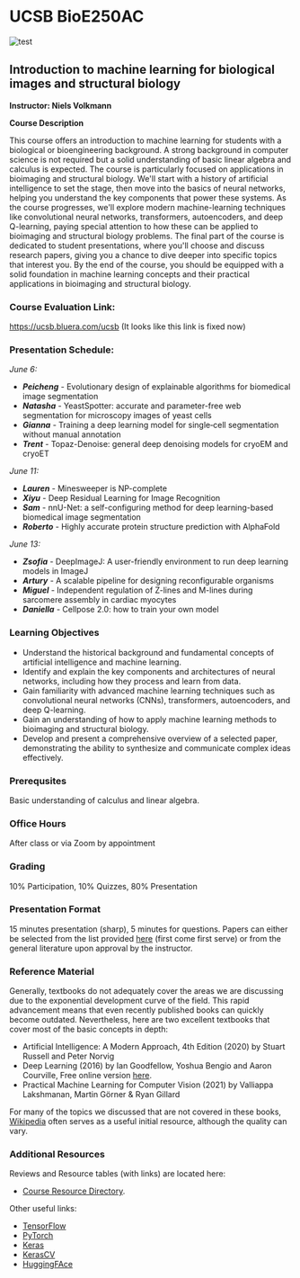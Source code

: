 # UCSB BioE250AC 


![test](https://www.bu.edu/hic/files/2021/04/ai-top-banner.jpeg)

## Introduction to machine learning for biological images and structural biology

**Instructor: Niels Volkmann**

**Course Description**

This course offers an introduction to machine learning for students with a biological or bioengineering background. A strong background in computer science is not required but a solid understanding of basic linear algebra and calculus is expected. The course is particularly focused on applications in bioimaging and structural biology. We'll start with a history of artificial intelligence to set the stage, then move into the basics of neural networks, helping you understand the key components that power these systems. As the course progresses, we'll explore modern machine-learning techniques like convolutional neural networks, transformers, autoencoders, and deep Q-learning, paying special attention to how these can be applied to bioimaging and structural biology problems. The final part of the course is dedicated to student presentations, where you'll choose and discuss research papers, giving you a chance to dive deeper into specific topics that interest you. By the end of the course, you should be equipped with a solid foundation in machine learning concepts and their practical applications in bioimaging and structural biology.

### Course Evaluation Link: 
https://ucsb.bluera.com/ucsb (It looks like this link is fixed now)

### Presentation Schedule:

*June 6:*
- ***Peicheng*** - Evolutionary design of explainable algorithms for biomedical image segmentation
- ***Natasha*** - YeastSpotter: accurate and parameter-free web segmentation for microscopy images of yeast cells
- ***Gianna*** - Training a deep learning model for single‐cell segmentation without manual annotation
- ***Trent*** - Topaz-Denoise: general deep denoising models for cryoEM and cryoET

*June 11:*
- ***Lauren*** - Minesweeper is NP-complete
- ***Xiyu*** - Deep Residual Learning for Image Recognition
- ***Sam*** - nnU-Net: a self-configuring method for deep learning-based biomedical image segmentation
- ***Roberto*** - Highly accurate protein structure prediction with AlphaFold

*June 13:*
- ***Zsofia*** - DeepImageJ: A user-friendly environment to run deep learning models in ImageJ
- ***Artury*** - A scalable pipeline for designing reconfigurable organisms
- ***Miguel*** - Independent regulation of Z-lines and M-lines during sarcomere assembly in cardiac myocytes
- ***Daniella*** - Cellpose 2.0: how to train your own model


### Learning Objectives

-	Understand the historical background and fundamental concepts of artificial intelligence and machine learning.
-	Identify and explain the key components and architectures of neural networks, including how they process and learn from data.
-	Gain familiarity with advanced machine learning techniques such as convolutional neural networks (CNNs), transformers, autoencoders, and deep Q-learning.
-	Gain an understanding of how to apply machine learning methods to bioimaging and structural biology.
-	Develop and present a comprehensive overview of a selected paper, demonstrating the ability to synthesize and communicate complex ideas effectively.


### Prerequsites
Basic understanding of calculus and linear algebra. 

### Office Hours
After class or via Zoom by appointment


### Grading
10% Participation, 10% Quizzes, 80% Presentation

### Presentation Format
15 minutes presentation (sharp), 5 minutes for questions. Papers can either be selected from the list provided [here](https://www.dropbox.com/scl/fo/dmxzezrx4yztq98p5jf9f/APhHThb5mSrmXrMMKzYlTkg?rlkey=vtog00ryx9oc1329h77pz6ew8&dl=0) (first come first serve) or from the general literature upon approval by the instructor. 

### Reference Material
Generally, textbooks do not adequately cover the areas we are discussing due to the exponential development curve of the field. This rapid advancement means that even recently published books can quickly become outdated. Nevertheless, here are two excellent textbooks that cover most of the basic concepts in depth:
* Artificial Intelligence: A Modern Approach, 4th Edition (2020) by Stuart Russell and Peter Norvig
* Deep Learning (2016) by Ian Goodfellow, Yoshua Bengio and Aaron Courville, Free online version [here](https://www.deeplearningbook.org/).
* Practical Machine Learning for Computer Vision (2021) by Valliappa Lakshmanan, Martin Görner & Ryan Gillard

For many of the topics we discussed that are not covered in these books, [Wikipedia](https://www.wikipedia.org/) often serves as a useful initial resource, although the quality can vary.

### Additional Resources
Reviews and Resource tables (with links) are located here: 
* [Course Resource Directory](https://www.dropbox.com/scl/fo/m247co503xbiw1tfkf9st/AIfOKvHiXZJbWii-iwHhG8E?rlkey=nnt5u3gz8tr9e2kjucb7o0p8o&dl=0).

Other useful links: 
* [TensorFlow](https://www.tensorflow.org/)
* [PyTorch](https://pytorch.org/)
* [Keras](https://keras.io/)
* [KerasCV](https://keras.io/keras_cv/)
* [HuggingFAce](https://huggingface.co/)

